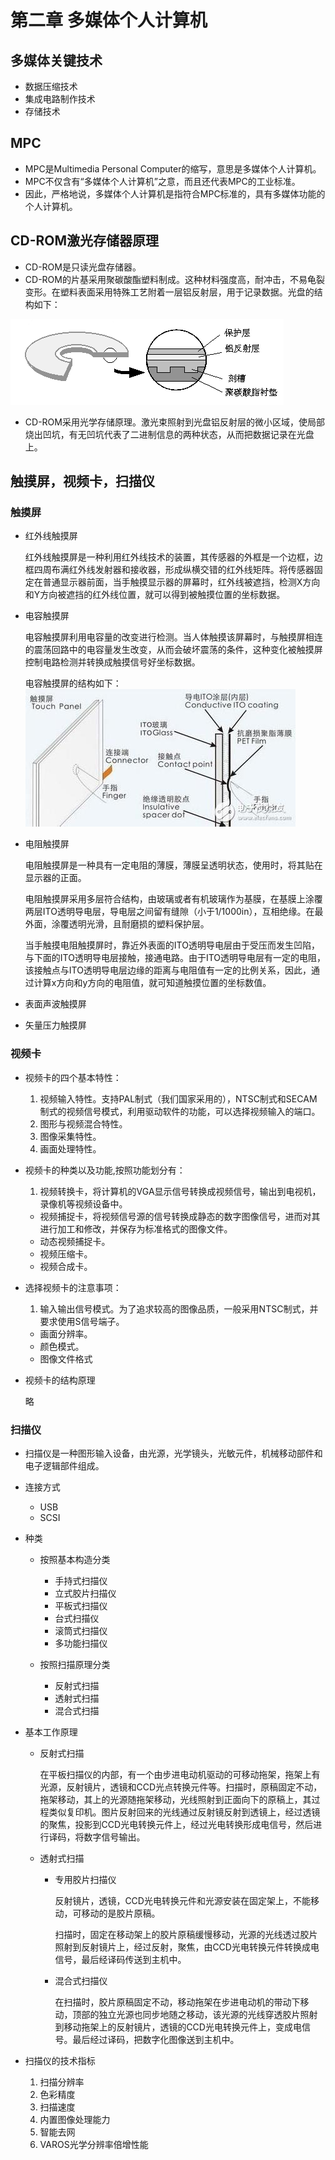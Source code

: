 # 第二章 多媒体个人计算机

## 多媒体关键技术

- 数据压缩技术
- 集成电路制作技术
- 存储技术

## MPC

- MPC是Multimedia Personal Computer的缩写，意思是多媒体个人计算机。
- MPC不仅含有“多媒体个人计算机”之意，而且还代表MPC的工业标准。
- 因此，严格地说，多媒体个人计算机是指符合MPC标准的，具有多媒体功能的个人计算机。

## CD-ROM激光存储器原理

- CD-ROM是只读光盘存储器。
- CD-ROM的片基采用聚碳酸酯塑料制成。这种材料强度高，耐冲击，不易龟裂变形。在塑料表面采用特殊工艺附着一层铝反射层，用于记录数据。光盘的结构如下：

![![](imgs/cd-rom.jpg)](imgs/cd-rom.jpg)
- CD-ROM采用光学存储原理。激光束照射到光盘铝反射层的微小区域，使局部烧出凹坑，有无凹坑代表了二进制信息的两种状态，从而把数据记录在光盘上。

## 触摸屏，视频卡，扫描仪

### 触摸屏

- 红外线触摸屏

    红外线触摸屏是一种利用红外线技术的装置，其传感器的外框是一个边框，边框四周布满红外线发射器和接收器，形成纵横交错的红外线矩阵。将传感器固定在普通显示器前面，当手触摸显示器的屏幕时，红外线被遮挡，检测X方向和Y方向被遮挡的红外线位置，就可以得到被触摸位置的坐标数据。
- 电容触摸屏

    电容触摸屏利用电容量的改变进行检测。当人体触摸该屏幕时，与触摸屏相连的震荡回路中的电容量发生改变，从而会破坏震荡的条件，这种变化被触摸屏控制电路检测并转换成触摸信号好坐标数据。
    
    电容触摸屏的结构如下：
    ![电容触摸屏的结构](imgs/dianrong.jpg)
    
- 电阻触摸屏

    电阻触摸屏是一种具有一定电阻的薄膜，薄膜呈透明状态，使用时，将其贴在显示器的正面。
    
    电阻触摸屏采用多层符合结构，由玻璃或者有机玻璃作为基膜，在基膜上涂覆两层ITO透明导电层，导电层之间留有缝隙（小于1/1000in），互相绝缘。在最外面，涂覆透明光滑，且耐磨损的塑料保护层。
    
    当手触摸电阻触摸屏时，靠近外表面的ITO透明导电层由于受压而发生凹陷，与下面的ITO透明导电层接触，接通电路。由于ITO透明导电层有一定的电阻，该接触点与ITO透明导电层边缘的距离与电阻值有一定的比例关系，因此，通过计算x方向和y方向的电阻值，就可知道触摸位置的坐标数值。
- 表面声波触摸屏
- 矢量压力触摸屏

### 视频卡

- 视频卡的四个基本特性：
    
    1. 视频输入特性。支持PAL制式（我们国家采用的），NTSC制式和SECAM制式的视频信号模式，利用驱动软件的功能，可以选择视频输入的端口。
    2. 图形与视频混合特性。
    3. 图像采集特性。
    4. 画面处理特性。
- 视频卡的种类以及功能,按照功能划分有：
    
    1. 视频转换卡，将计算机的VGA显示信号转换成视频信号，输出到电视机，录像机等视频设备中。
    - 视频捕捉卡，将视频信号源的信号转换成静态的数字图像信号，进而对其进行加工和修改，并保存为标准格式的图像文件。
    - 动态视频捕捉卡。
    - 视频压缩卡。
    - 视频合成卡。
- 选择视频卡的注意事项：

    1. 输入输出信号模式。为了追求较高的图像品质，一般采用NTSC制式，并要求使用S信号端子。
    - 画面分辨率。
    - 颜色模式。
    - 图像文件格式

- 视频卡的结构原理

    略

### 扫描仪

- 扫描仪是一种图形输入设备，由光源，光学镜头，光敏元件，机械移动部件和电子逻辑部件组成。
- 连接方式

    - USB
    - SCSI
- 种类

    - 按照基本构造分类
    
        - 手持式扫描仪
        - 立式胶片扫描仪
        - 平板式扫描仪
        - 台式扫描仪
        - 滚筒式扫描仪
        - 多功能扫描仪
    - 按照扫描原理分类
    
        - 反射式扫描
        - 透射式扫描
        - 混合式扫描
- 基本工作原理

    - 反射式扫描
    
        在平板扫描仪的内部，有一个由步进电动机驱动的可移动拖架，拖架上有光源，反射镜片，透镜和CCD光点转换元件等。扫描时，原稿固定不动，拖架移动，其上的光源随拖架移动，光线照射到正面向下的原稿上，其过程类似复印机。图片反射回来的光线通过反射镜反射到透镜上，经过透镜的聚焦，投影到CCD光电转换元件上，经过光电转换形成电信号，然后进行译码，将数字信号输出。
    - 透射式扫描
    
        - 专用胶片扫描仪
            
            反射镜片，透镜，CCD光电转换元件和光源安装在固定架上，不能移动，可移动的是胶片原稿。
            
            扫描时，固定在移动架上的胶片原稿缓慢移动，光源的光线透过胶片照射到反射镜片上，经过反射，聚焦，由CCD光电转换元件转换成电信号，最后经译码传送到主机中。
        - 混合式扫描仪
        
            在扫描时，胶片原稿固定不动，移动拖架在步进电动机的带动下移动，顶部的独立光源也同步地随之移动，该光源的光线穿透胶片照射到移动拖架上的反射镜片，透镜的CCD光电转换元件上，变成电信号。最后经过译码，把数字化图像送到主机中。
- 扫描仪的技术指标

    1. 扫描分辨率
    2. 色彩精度
    3. 扫描速度
    4. 内置图像处理能力
    5. 智能去网
    6. VAROS光学分辨率倍增性能
